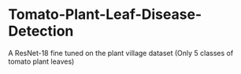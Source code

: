 # Tomato-Plant-Leaf-Disease-Detection
A ResNet-18 fine tuned on the plant village dataset (Only 5 classes of tomato plant leaves)
